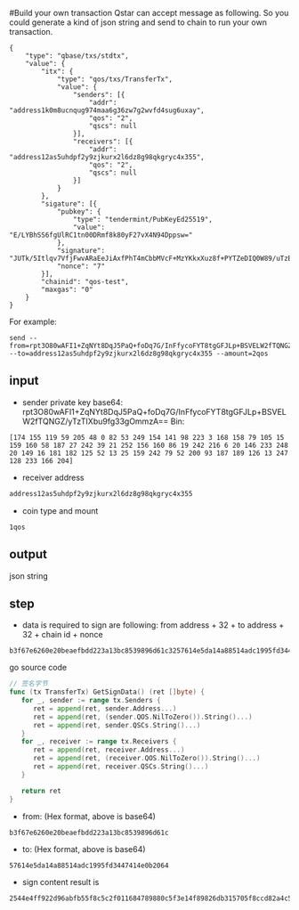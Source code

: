 #Build your own transaction
Qstar can accept message as following. So you could generate a kind of json string and send to chain to run your own transaction.
 
```
{
	"type": "qbase/txs/stdtx",
	"value": {
		"itx": {
			"type": "qos/txs/TransferTx",
			"value": {
				"senders": [{
					"addr": "address1k0m8ucnqug974maa6g36zw7g2wvfd4sug6uxay",
					"qos": "2",
					"qscs": null
				}],
				"receivers": [{
					"addr": "address12as5uhdpf2y9zjkurx2l6dz8g98qkgryc4x355",
					"qos": "2",
					"qscs": null
				}]
			}
		},
		"sigature": [{
			"pubkey": {
				"type": "tendermint/PubKeyEd25519",
				"value": "E/LYBhSS6fgUlRC1tn00DRmf8k80yF27vX4N94Dppsw="
			},
			"signature": "JUTk/5Itlqv7VfjFwvARaEeJiAxfPhT4mCbbMVcF+MzYKkxXuz8f+PYTZeDIQ0W89/uTzBvQpn6Y1J8cyaCeBg==",
			"nonce": "7"
		}],
		"chainid": "qos-test",
		"maxgas": "0"
	}
}
```

For example:
```
send --from=rpt3O80wAFI1+ZqNYt8DqJ5PaQ+foDq7G/InFfycoFYT8tgGFJLp+BSVELW2fTQNGZ/yTzTIXbu9fg33gOmmzA== --to=address12as5uhdpf2y9zjkurx2l6dz8g98qkgryc4x355 --amount=2qos
```

## input
- sender private key
base64: rpt3O80wAFI1+ZqNYt8DqJ5PaQ+foDq7G/InFfycoFYT8tgGFJLp+BSVELW2fTQNGZ/yTzTIXbu9fg33gOmmzA==
Bin:
```
[174 155 119 59 205 48 0 82 53 249 154 141 98 223 3 168 158 79 105 15 159 160 58 187 27 242 39 21 252 156 160 86 19 242 216 6 20 146 233 248 20 149 16 181 182 125 52 13 25 159 242 79 52 200 93 187 189 126 13 247 128 233 166 204]
```
- receiver address
```go
address12as5uhdpf2y9zjkurx2l6dz8g98qkgryc4x355
```

- coin type and mount
```
1qos

```

## output
json string

## step
- data is required to sign are following:
from address + 32 + to address + 32 + chain id + nonce
```
b3f67e6260e20beaefbdd223a13bc8539896d61c3257614e5da14a88514adc1995fd3447414e0b206432716f732d7465737400000000000000000000000000000007
```
go source code
```go
// 签名字节
func (tx TransferTx) GetSignData() (ret []byte) {
   for _, sender := range tx.Senders {
      ret = append(ret, sender.Address...)
      ret = append(ret, (sender.QOS.NilToZero()).String()...)
      ret = append(ret, sender.QSCs.String()...)
   }
   for _, receiver := range tx.Receivers {
      ret = append(ret, receiver.Address...)
      ret = append(ret, (receiver.QOS.NilToZero()).String()...)
      ret = append(ret, receiver.QSCs.String()...)
   }

   return ret
}
```


- from: (Hex format, above is base64)
```
b3f67e6260e20beaefbdd223a13bc8539896d61c
```

- to: (Hex format, above is base64)
```
57614e5da14a88514adc1995fd3447414e0b2064
```

- sign content result is
```
2544e4ff922d96abfb55f8c5c2f011684789880c5f3e14f89826db315705f8ccd82a4c57bb3f1ff8f61365e0c84345bcf7fb93cc1bd0a67e98d49f1cc9a09e06
```



